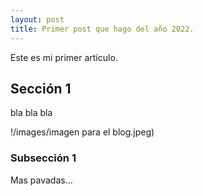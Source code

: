 ```yaml
---
layout: post
title: Primer post que hago del año 2022.
---
```


Este es mi primer artículo.

## Sección 1

bla bla bla

!/images/imagen para el blog.jpeg)



### Subsección 1

Mas pavadas...
